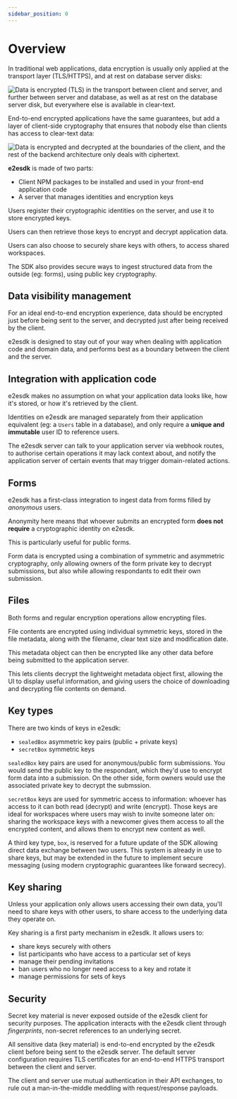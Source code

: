 ```yaml
---
sidebar_position: 0
---
```


# Overview

In traditional web applications, data encryption is usually only applied at
the transport layer (TLS/HTTPS), and at rest on database server disks:

![Data is encrypted (TLS) in the transport between client and server, and further between server and database, as well as at rest on the database server disk, but everywhere else is available in clear-text.](/img/data-visibility-traditional-apps.png)

End-to-end encrypted applications have the same guarantees, but add a layer of
client-side cryptography that ensures that nobody else than clients has access
to clear-text data:

![Data is encrypted and decrypted at the boundaries of the client, and the rest of the backend architecture only deals with ciphertext.](/img/data-visibility-e2ee.png)

**e2esdk** is made of two parts:

- Client NPM packages to be installed and used in your front-end application code
- A server that manages identities and encryption keys

Users register their cryptographic identities on the server,
and use it to store encrypted keys.

Users can then retrieve those keys to encrypt and decrypt application data.

Users can also choose to securely share keys with others, to access shared
workspaces.

The SDK also provides secure ways to ingest structured data from the outside
(eg: forms), using public key cryptography.

## Data visibility management

For an ideal end-to-end encryption experience, data should be encrypted just
before being sent to the server, and decrypted just after being received by
the client.

e2esdk is designed to stay out of your way when dealing with application code
and domain data, and performs best as a boundary between the client and the
server.

## Integration with application code

e2esdk makes no assumption on what your application data looks like, how it's
stored, or how it's retrieved by the client.

Identities on e2esdk are managed separately from their application equivalent
(eg: a `Users` table in a database), and only require a **unique and immutable**
user ID to reference users.

The e2esdk server can talk to your application server via webhook routes, to
authorise certain operations it may lack context about, and notify the
application server of certain events that may trigger domain-related actions.

## Forms

e2esdk has a first-class integration to ingest data from forms filled by
_anonymous_ users.

Anonymity here means that whoever submits an encrypted form **does not require**
a cryptographic identity on e2esdk.

This is particularly useful for public forms.

Form data is encrypted using a combination of symmetric and asymmetric
cryptography, only allowing owners of the form private key to decrypt
submissions, but also while allowing respondants to edit their own submission.

## Files

Both forms and regular encryption operations allow encrypting files.

File contents are encrypted using individual symmetric keys, stored
in the file metadata, along with the filename, clear text size and modification
date.

This metadata object can then be encrypted like any other data before
being submitted to the application server.

This lets clients decrypt the lightweight metadata object first, allowing the UI
to display useful information, and giving users the choice of downloading and
decrypting file contents on demand.

## Key types

There are two kinds of keys in e2esdk:

- `sealedBox` asymmetric key pairs (public + private keys)
- `secretBox` symmetric keys

`sealedBox` key pairs are used for anonymous/public form submissions.
You would send the public key to the respondant, which they'd use to encrypt
form data into a submission. On the other side, form owners would use the
associated private key to decrypt the submssion.

`secretBox` keys are used for symmetric access to information: whoever has
access to it can both read (decrypt) and write (encrypt). Those keys are ideal
for workspaces where users may wish to invite someone later on: sharing the
workspace keys with a newcomer gives them access to all the encrypted content,
and allows them to encrypt new content as well.

A third key type, `box`, is reserved for a future update of the SDK allowing
direct data exchange between two users. This system is already in use to share
keys, but may be extended in the future to implement secure messaging
(using modern cryptographic guarantees like forward secrecy).

## Key sharing

Unless your application only allows users accessing their own data, you'll
need to share keys with other users, to share access to the underlying data
they operate on.

Key sharing is a first party mechanism in e2esdk. It allows users to:

- share keys securely with others
- list participants who have access to a particular set of keys
- manage their pending invitations
- ban users who no longer need access to a key and rotate it
- manage permissions for sets of keys

## Security

Secret key material is never exposed outside of the e2esdk client for security
purposes. The application interacts with the e2esdk client through _fingerprints_,
non-secret references to an underlying secret.

All sensitive data (key material) is end-to-end encrypted by the e2esdk client
before being sent to the e2esdk server. The default server configuration requires
TLS certificates for an end-to-end HTTPS transport between the client and server.

The client and server use mutual authentication in their API exchanges, to
rule out a man-in-the-middle meddling with request/response payloads.
